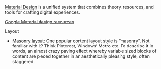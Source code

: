 [Material Design](https://material.io/) is a unified system that combines theory, resources, and tools for crafting digital experiences.

[Google Material design resources](https://design.google/resources/)

Layout
- [Masonry layout](https://codeburst.io/how-to-pure-css-masonry-layouts-a8ede07ba31a): One popular content layout style is “masonry”. Not familiar with it? Think Pinterest, Windows’ Metro etc. To describe it in words, an almost crazy paving effect whereby variable sized blocks of content are pieced together in an aesthetically pleasing style, often staggered.
